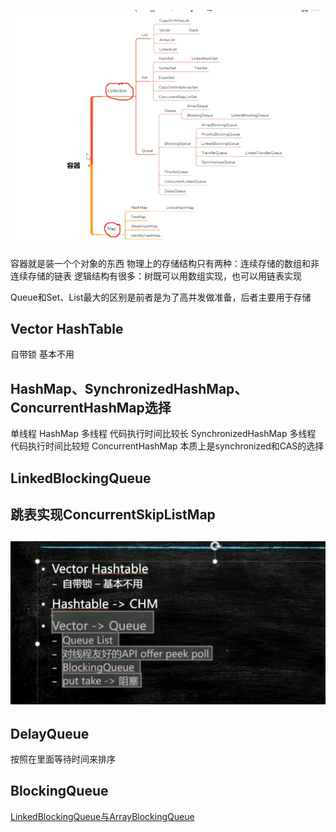 ![](images/2022-08-23-11-36-31.png)

容器就是装一个个对象的东西
物理上的存储结构只有两种：连续存储的数组和非连续存储的链表
逻辑结构有很多：树既可以用数组实现，也可以用链表实现

Queue和Set、List最大的区别是前者是为了高并发做准备，后者主要用于存储

## Vector HashTable
自带锁   基本不用

## HashMap、SynchronizedHashMap、ConcurrentHashMap选择
单线程 HashMap
多线程  代码执行时间比较长 SynchronizedHashMap
多线程  代码执行时间比较短 ConcurrentHashMap
本质上是synchronized和CAS的选择

## LinkedBlockingQueue


## 跳表实现ConcurrentSkipListMap

## ![](images/2022-08-23-15-03-24.png)

## DelayQueue
按照在里面等待时间来排序

## BlockingQueue
[LinkedBlockingQueue与ArrayBlockingQueue](https://blog.csdn.net/javazejian/article/details/77410889)